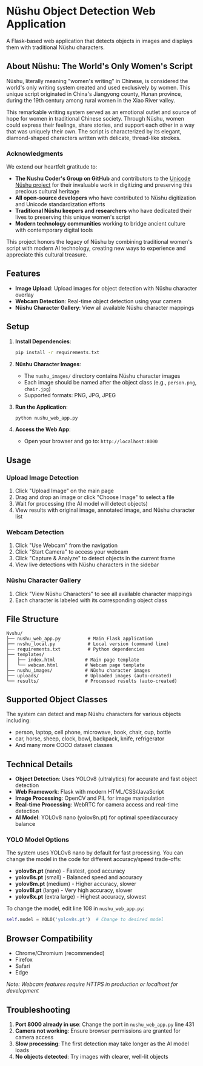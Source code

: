 # Nüshu Object Detection Web Application

A Flask-based web application that detects objects in images and displays them with traditional Nüshu characters.

## About Nüshu: The World's Only Women's Script

Nüshu, literally meaning "women's writing" in Chinese, is considered the world's only writing system created and used exclusively by women. This unique script originated in China's Jiangyong county, Hunan province, during the 19th century among rural women in the Xiao River valley.

This remarkable writing system served as an emotional outlet and source of hope for women in traditional Chinese society. Through Nüshu, women could express their feelings, share stories, and support each other in a way that was uniquely their own. The script is characterized by its elegant, diamond-shaped characters written with delicate, thread-like strokes.

### Acknowledgments

We extend our heartfelt gratitude to:

- **The Nushu Coder's Group on GitHub** and contributors to the [Unicode Nüshu project](https://github.com/nushu-script/unicode_nushu) for their invaluable work in digitizing and preserving this precious cultural heritage
- **All open-source developers** who have contributed to Nüshu digitization and Unicode standardization efforts
- **Traditional Nüshu keepers and researchers** who have dedicated their lives to preserving this unique women's script
- **Modern technology communities** working to bridge ancient culture with contemporary digital tools

This project honors the legacy of Nüshu by combining traditional women's script with modern AI technology, creating new ways to experience and appreciate this cultural treasure.

## Features

- **Image Upload**: Upload images for object detection with Nüshu character overlay
- **Webcam Detection**: Real-time object detection using your camera
- **Nüshu Character Gallery**: View all available Nüshu character mappings

## Setup

1. **Install Dependencies**:
   ```bash
   pip install -r requirements.txt
   ```

2. **Nüshu Character Images**:
   - The `nushu_images/` directory contains Nüshu character images
   - Each image should be named after the object class (e.g., `person.png`, `chair.jpg`)
   - Supported formats: PNG, JPG, JPEG

3. **Run the Application**:
   ```bash
   python nushu_web_app.py
   ```

4. **Access the Web App**:
   - Open your browser and go to: `http://localhost:8000`

## Usage

### Upload Image Detection
1. Click "Upload Image" on the main page
2. Drag and drop an image or click "Choose Image" to select a file
3. Wait for processing (the AI model will detect objects)
4. View results with original image, annotated image, and Nüshu character list

### Webcam Detection
1. Click "Use Webcam" from the navigation
2. Click "Start Camera" to access your webcam
3. Click "Capture & Analyze" to detect objects in the current frame
4. View live detections with Nüshu characters in the sidebar

### Nüshu Character Gallery
1. Click "View Nüshu Characters" to see all available character mappings
2. Each character is labeled with its corresponding object class

## File Structure

```
Nvshu/
├── nushu_web_app.py          # Main Flask application
├── nvshu_local.py            # Local version (command line)
├── requirements.txt          # Python dependencies
├── templates/
│   ├── index.html           # Main page template
│   └── webcam.html          # Webcam page template
├── nushu_images/            # Nüshu character images
├── uploads/                 # Uploaded images (auto-created)
└── results/                 # Processed results (auto-created)
```

## Supported Object Classes

The system can detect and map Nüshu characters for various objects including:
- person, laptop, cell phone, microwave, book, chair, cup, bottle
- car, horse, sheep, clock, bowl, backpack, knife, refrigerator
- And many more COCO dataset classes

## Technical Details

- **Object Detection**: Uses YOLOv8 (ultralytics) for accurate and fast object detection
- **Web Framework**: Flask with modern HTML/CSS/JavaScript
- **Image Processing**: OpenCV and PIL for image manipulation
- **Real-time Processing**: WebRTC for camera access and real-time detection
- **AI Model**: YOLOv8 nano (yolov8n.pt) for optimal speed/accuracy balance

### YOLO Model Options

The system uses YOLOv8 nano by default for fast processing. You can change the model in the code for different accuracy/speed trade-offs:

- **yolov8n.pt** (nano) - Fastest, good accuracy 
- **yolov8s.pt** (small) - Balanced speed and accuracy
- **yolov8m.pt** (medium) - Higher accuracy, slower
- **yolov8l.pt** (large) - Very high accuracy, slower
- **yolov8x.pt** (extra large) - Highest accuracy, slowest 

To change the model, edit line 108 in `nushu_web_app.py`:
```python
self.model = YOLO('yolov8s.pt')  # Change to desired model
```

## Browser Compatibility

- Chrome/Chromium (recommended)
- Firefox
- Safari
- Edge

*Note: Webcam features require HTTPS in production or localhost for development*

## Troubleshooting

1. **Port 8000 already in use**: Change the port in `nushu_web_app.py` line 431
2. **Camera not working**: Ensure browser permissions are granted for camera access
3. **Slow processing**: The first detection may take longer as the AI model loads
4. **No objects detected**: Try images with clearer, well-lit objects

